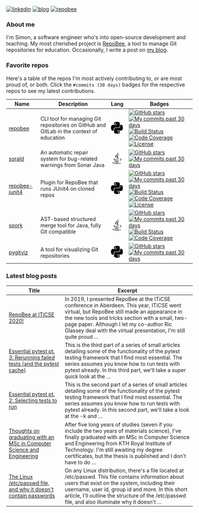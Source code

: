 
[![linkedin](https://img.shields.io/badge/-linkedin-blue?style=for-the-badge)](https://www.linkedin.com/in/simon-lars%C3%A9n-b665b3102/)
[![blog](https://img.shields.io/badge/-blog-lightgrey?style=for-the-badge)](https://slar.se)
[![repobee](https://img.shields.io/badge/-repobee-blue?style=for-the-badge)](https://repobee.org)

### About me
I'm Simon, a software engineer who's into open-source development and teaching.
My most cherished project is [RepoBee](https://repobee.org), a tool to manage
Git repositories for education. Occasionally, I write a post on [my
blog](https://slar.se).

### Favorite repos
Here's a table of the repos I'm most actively contributing to, or are most
proud of, or both. Click the `#commits (30 days)` badges for the respective
repos to see my latest contributions.

| Name                                                        | Description                                                                             | Lang                                                                       | Badges                                                                                                                                                                                                                                                                                                                                                                                                                                                                                                                                                                                                                                                    |
|-------------------------------------------------------------|-----------------------------------------------------------------------------------------|----------------------------------------------------------------------------|-----------------------------------------------------------------------------------------------------------------------------------------------------------------------------------------------------------------------------------------------------------------------------------------------------------------------------------------------------------------------------------------------------------------------------------------------------------------------------------------------------------------------------------------------------------------------------------------------------------------------------------------------------------|
| [repobee](https://github.com/repobee/repobee)               | CLI tool for managing Git repositories on GitHub and GitLab in the context of education | <img src="lang_images/python.svg" alt="Python" title="Python" width=32px/> | [![GitHub stars](https://img.shields.io/badge/%E2%AD%90-18-blue)](https://github.com/repobee/repobee/stargazers) [![My commits past 30 days](https://img.shields.io/badge/%23commits%20(30%20days)-7-blue)](https://github.com/repobee/repobee/commits?author=slarse&since=2020-09-14) [![Build Status](https://travis-ci.com/repobee/repobee.svg)](https://travis-ci.com/repobee/repobee) [![Code Coverage](https://codecov.io/gh/repobee/repobee/branch/master/graph/badge.svg)](https://codecov.io/gh/repobee/repobee) [![License](https://img.shields.io/badge/license-MIT-blue.svg)](LICENSE)                                                        |
| [sorald](https://github.com/SpoonLabs/sorald)               | An automatic repair system for bug-related warnings from Sonar Java                     | <img src="lang_images/java.svg" alt="Java" title="Java" width=32px/>       | [![GitHub stars](https://img.shields.io/badge/%E2%AD%90-18-blue)](https://github.com/SpoonLabs/sorald/stargazers) [![My commits past 30 days](https://img.shields.io/badge/%23commits%20(30%20days)-1-blue)](https://github.com/SpoonLabs/sorald/commits?author=slarse&since=2020-09-14)                                                                                                                                                                                                                                                                                                                                                                  |
| [repobee-junit4](https://github.com/repobee/repobee-junit4) | Plugin for RepoBee that runs JUnit4 on cloned repos                                     | <img src="lang_images/python.svg" alt="Python" title="Python" width=32px/> | [![GitHub stars](https://img.shields.io/badge/%E2%AD%90-8-blue)](https://github.com/repobee/repobee-junit4/stargazers) [![My commits past 30 days](https://img.shields.io/badge/%23commits%20(30%20days)-0-blue)](https://github.com/repobee/repobee-junit4/commits?author=slarse&since=2020-09-14) [![Build Status](https://travis-ci.com/repobee/repobee-junit4.svg?branch=master)](https://travis-ci.com/repobee/repobee-junit4) [![Code Coverage](https://codecov.io/gh/repobee/repobee-junit4/branch/master/graph/badge.svg)](https://codecov.io/gh/repobee/repobee-junit4) [![License](https://img.shields.io/badge/license-MIT-blue.svg)](LICENSE) |
| [spork](https://github.com/KTH/spork)                       | AST-based structured merge tool for Java, fully Git compatible                          | <img src="lang_images/java.svg" alt="Java" title="Java" width=32px/>       | [![GitHub stars](https://img.shields.io/badge/%E2%AD%90-4-blue)](https://github.com/KTH/spork/stargazers) [![My commits past 30 days](https://img.shields.io/badge/%23commits%20(30%20days)-6-blue)](https://github.com/KTH/spork/commits?author=slarse&since=2020-09-14) [![Build Status](https://travis-ci.com/KTH/spork.svg?branch=master)](https://travis-ci.com/KTH/spork) [![Code Coverage](https://codecov.io/gh/KTH/spork/branch/master/graph/badge.svg)](https://codecov.io/gh/KTH/spork)                                                                                                                                                        |
| [pygitviz](https://github.com/slarse/pygitviz)              | A tool for visualizing Git repositories                                                 | <img src="lang_images/python.svg" alt="Python" title="Python" width=32px/> | [![GitHub stars](https://img.shields.io/badge/%E2%AD%90-1-blue)](https://github.com/slarse/pygitviz/stargazers) [![My commits past 30 days](https://img.shields.io/badge/%23commits%20(30%20days)-0-blue)](https://github.com/slarse/pygitviz/commits?author=slarse&since=2020-09-14)                                                                                                                                                                                                                                                                                                                                                                     |

### Latest blog posts
| Title                                                                                                                                                                 | Excerpt                                                                                                                                                                                                                                                                                                       |
|-----------------------------------------------------------------------------------------------------------------------------------------------------------------------|---------------------------------------------------------------------------------------------------------------------------------------------------------------------------------------------------------------------------------------------------------------------------------------------------------------|
| [RepoBee at ITiCSE 2020!](https://slar.se/repobee-at-iticse-2020.html)                                                                                                | In 2019, I presented RepoBee at the ITiCSE conference in Aberdeen. This year, ITiCSE went virtual, but RepoBee still made an appearance in the new tools and tricks section with a small, two-page paper. Although I let my co-author Ric Glassey deal with the virtual presentation, I'm still quite proud … |
| [Essential pytest pt. 3: Rerunning failed tests (and the pytest cache)](https://slar.se/essential-pytest-3.html)                                                      | This is the third part of a series of small articles detailing some of the functionality of the pytest testing framework that I find most essential. The series assumes you know how to run tests with pytest already. In this third part, we'll take a super quick look at the …                             |
| [Essential pytest pt. 2: Selecting tests to run](https://slar.se/essential-pytest-2.html)                                                                             | This is the second part of a series of small articles detailing some of the functionality of the pytest testing framework that I find most essential. The series assumes you know how to run tests with pytest already. In this second part, we'll take a look at the -k and …                                |
| [Thoughts on graduating with an MSc in Computer Science and Engineering](https://slar.se/thoughts-on-graduating-with-an-msc-in-computer-science-and-engineering.html) | After five long years of studies (seven if you include the two years of materials science), I've finally graduated with an MSc in Computer Science and Engineering from KTH Royal Institute of Technology. I'm still awaiting my degree certificates, but the thesis is published and I don't have to do …    |
| [The Linux /etc/passwd file, and why it doesn't contain passwords](https://slar.se/etc-passwd.html)                                                                   | On any Linux distribution, there's a file located at /etc/passwd. This file contains information about users that exist on the system, including their username, user id, group id and more. In this short article, I'll outline the structure of the /etc/passwd file, and also illuminate why it doesn't …  |